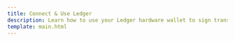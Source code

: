 ```yaml
---
title: Connect & Use Ledger
description: Learn how to use your Ledger hardware wallet to sign transactions on Moonbeam networks, using the native Moonbeam and Moonriver apps and the Ethereum app.
template: main.html
---
```


<div class='subsection-wrapper'></div>